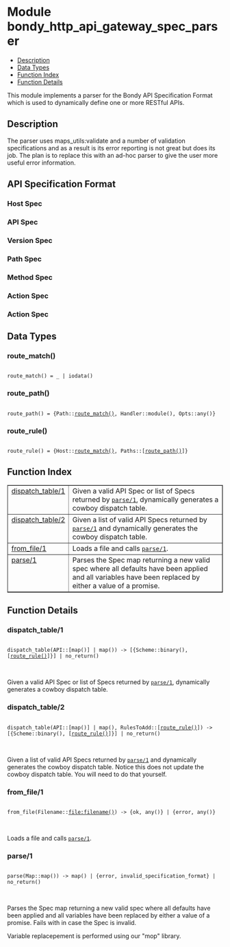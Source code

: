 

# Module bondy_http_api_gateway_spec_parser #
* [Description](#description)
* [Data Types](#types)
* [Function Index](#index)
* [Function Details](#functions)

This module implements a parser for the Bondy API Specification Format which
is used to dynamically define one or more RESTful APIs.

<a name="description"></a>

## Description ##

The parser uses maps_utils:validate and a number of validation specifications
and as a result is its error reporting is not great but does its job.
The plan is to replace this with an ad-hoc parser to give the user more
useful error information.

## API Specification Format

### Host Spec

### API Spec

### Version Spec

### Path Spec

### Method Spec

### Action Spec

### Action Spec

<a name="types"></a>

## Data Types ##




### <a name="type-route_match">route_match()</a> ###


<pre><code>
route_match() = _ | iodata()
</code></pre>




### <a name="type-route_path">route_path()</a> ###


<pre><code>
route_path() = {Path::<a href="#type-route_match">route_match()</a>, Handler::module(), Opts::any()}
</code></pre>




### <a name="type-route_rule">route_rule()</a> ###


<pre><code>
route_rule() = {Host::<a href="#type-route_match">route_match()</a>, Paths::[<a href="#type-route_path">route_path()</a>]}
</code></pre>

<a name="index"></a>

## Function Index ##


<table width="100%" border="1" cellspacing="0" cellpadding="2" summary="function index"><tr><td valign="top"><a href="#dispatch_table-1">dispatch_table/1</a></td><td>
Given a valid API Spec or list of Specs returned by <a href="#parse-1"><code>parse/1</code></a>,
dynamically generates a cowboy dispatch table.</td></tr><tr><td valign="top"><a href="#dispatch_table-2">dispatch_table/2</a></td><td>
Given a list of valid API Specs returned by <a href="#parse-1"><code>parse/1</code></a> and
dynamically generates the cowboy dispatch table.</td></tr><tr><td valign="top"><a href="#from_file-1">from_file/1</a></td><td>
Loads a file and calls <a href="#parse-1"><code>parse/1</code></a>.</td></tr><tr><td valign="top"><a href="#parse-1">parse/1</a></td><td>
Parses the Spec map returning a new valid spec where all defaults have been
applied and all variables have been replaced by either a value of a promise.</td></tr></table>


<a name="functions"></a>

## Function Details ##

<a name="dispatch_table-1"></a>

### dispatch_table/1 ###

<pre><code>
dispatch_table(API::[map()] | map()) -&gt; [{Scheme::binary(), [<a href="#type-route_rule">route_rule()</a>]}] | no_return()
</code></pre>
<br />

Given a valid API Spec or list of Specs returned by [`parse/1`](#parse-1),
dynamically generates a cowboy dispatch table.

<a name="dispatch_table-2"></a>

### dispatch_table/2 ###

<pre><code>
dispatch_table(API::[map()] | map(), RulesToAdd::[<a href="#type-route_rule">route_rule()</a>]) -&gt; [{Scheme::binary(), [<a href="#type-route_rule">route_rule()</a>]}] | no_return()
</code></pre>
<br />

Given a list of valid API Specs returned by [`parse/1`](#parse-1) and
dynamically generates the cowboy dispatch table.
Notice this does not update the cowboy dispatch table. You will need to do
that yourself.

<a name="from_file-1"></a>

### from_file/1 ###

<pre><code>
from_file(Filename::<a href="file.md#type-filename">file:filename()</a>) -&gt; {ok, any()} | {error, any()}
</code></pre>
<br />

Loads a file and calls [`parse/1`](#parse-1).

<a name="parse-1"></a>

### parse/1 ###

<pre><code>
parse(Map::map()) -&gt; map() | {error, invalid_specification_format} | no_return()
</code></pre>
<br />

Parses the Spec map returning a new valid spec where all defaults have been
applied and all variables have been replaced by either a value of a promise.
Fails with in case the Spec is invalid.

Variable replacepement is performed using our "mop" library.

